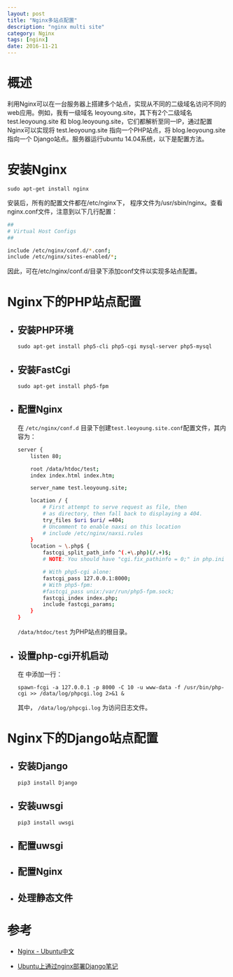 ```yaml
---
layout: post
title: "Nginx多站点配置"
description: "nginx multi site"
category: Nginx
tags: [nginx]
date: 2016-11-21
---
```


# 概述

利用Nginx可以在一台服务器上搭建多个站点，实现从不同的二级域名访问不同的web应用。例如，我有一级域名 leoyoung.site，其下有2个二级域名 test.leoyoung.site 和 blog.leoyoung.site，它们都解析至同一IP，通过配置Nginx可以实现将 test.leoyoung.site 指向一个PHP站点，将 blog.leoyoung.site 指向一个 Django站点。服务器运行ubuntu 14.04系统，以下是配置方法。

# 安装Nginx

`sudo apt-get install nginx`

安装后，所有的配置文件都在/etc/nginx下， 程序文件为/usr/sbin/nginx。查看nginx.conf文件，注意到以下几行配置：

```bash
##
# Virtual Host Configs
##

include /etc/nginx/conf.d/*.conf;
include /etc/nginx/sites-enabled/*;
```

因此，可在/etc/nginx/conf.d/目录下添加conf文件以实现多站点配置。

# Nginx下的PHP站点配置

- ## 安装PHP环境

    `sudo apt-get install php5-cli php5-cgi mysql-server php5-mysql`

- ## 安装FastCgi

    `sudo apt-get install php5-fpm`

- ## 配置Nginx
    在 `/etc/nginx/conf.d` 目录下创建`test.leoyoung.site.conf`配置文件，其内容为：
    ```bash
    server {
        listen 80;

        root /data/htdoc/test;
        index index.html index.htm;

        server_name test.leoyoung.site;

        location / {
            # First attempt to serve request as file, then
            # as directory, then fall back to displaying a 404.
            try_files $uri $uri/ =404;
            # Uncomment to enable naxsi on this location
            # include /etc/nginx/naxsi.rules
        }
        location ~ \.php$ {
            fastcgi_split_path_info ^(.+\.php)(/.+)$;
            # NOTE: You should have "cgi.fix_pathinfo = 0;" in php.ini

            # With php5-cgi alone:
            fastcgi_pass 127.0.0.1:8000;
            # With php5-fpm:
            #fastcgi_pass unix:/var/run/php5-fpm.sock;
            fastcgi_index index.php;
            include fastcgi_params;
        }
    }
    ```
    `/data/htdoc/test` 为PHP站点的根目录。

- ## 设置php-cgi开机启动
    在 中添加一行：

    `spawn-fcgi -a 127.0.0.1 -p 8000 -C 10 -u www-data -f /usr/bin/php-cgi >> /data/log/phpcgi.log 2>&1 &`

   其中， `/data/log/phpcgi.log` 为访问日志文件。

# Nginx下的Django站点配置

- ## 安装Django

    `pip3 install Django`

- ## 安装uwsgi

    `pip3 install uwsgi`

- ## 配置uwsgi

    

- ## 配置Nginx

- ## 处理静态文件

# 参考

- [Nginx - Ubuntu中文](http://wiki.ubuntu.org.cn/Nginx#.E5.AE.89.E8.A3.85nginx)

- [Ubuntu上通过nginx部署Django笔记](http://www.cnblogs.com/jhao/p/6071790.html)